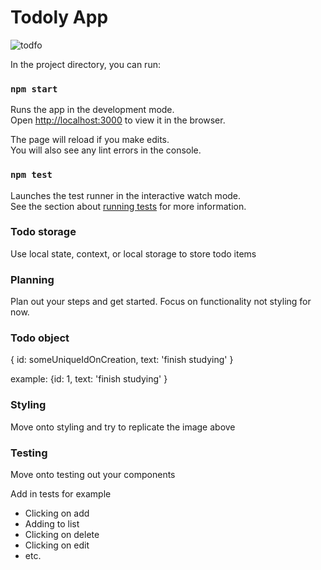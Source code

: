 # Todoly App

![todfo](https://github.com/user-attachments/assets/2d2ca16d-a6ca-4d72-9a2b-804fbae2a81d)

In the project directory, you can run:

### `npm start`

Runs the app in the development mode.\
Open [http://localhost:3000](http://localhost:3000) to view it in the browser.

The page will reload if you make edits.\
You will also see any lint errors in the console.

### `npm test`

Launches the test runner in the interactive watch mode.\
See the section about [running tests](https://facebook.github.io/create-react-app/docs/running-tests) for more information.

### Todo storage
Use local state, context, or local storage to store todo items

### Planning
Plan out your steps and get started. Focus on functionality not styling for now.

### Todo object
{ id: someUniqueIdOnCreation, text: 'finish studying' }

example:
{id: 1, text: 'finish studying' }

### Styling
Move onto styling and try to replicate the image above

### Testing
Move onto testing out your components

Add in tests for example
  - Clicking on add
  - Adding to list
  - Clicking on delete
  - Clicking on edit
  - etc.
